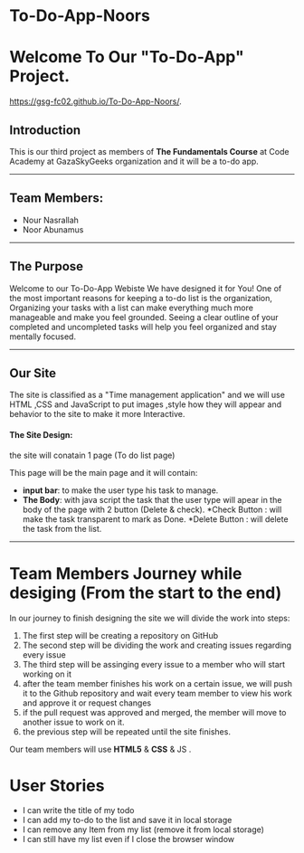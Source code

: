 # To-Do-App-Noors
# Welcome To Our "To-Do-App" Project.
https://gsg-fc02.github.io/To-Do-App-Noors/.

## Introduction
This is our third project as members of **The Fundamentals Course** at Code Academy at GazaSkyGeeks organization and it will be a to-do app.

---


## Team Members:
- Nour Nasrallah
- Noor Abunamus


---

## The Purpose
Welcome to our To-Do-App Webiste
We have designed it for You!
One of the most important reasons for keeping a to-do list is the organization,
Organizing your tasks with a list can make everything much more manageable and make you feel grounded. 
Seeing a clear outline of your completed and uncompleted tasks will help you feel organized and stay mentally focused.




---


##   Our Site

The site is classified as a "Time management application" and we will use HTML ,CSS and JavaScript to put images ,style how they will appear and behavior to the site to make it more Interactive.

#### **The Site Design:**

the site will conatain 1 page (To do list page)

  This page will be the main page and it will contain:
  * **input bar**:
   to make the user type his task to manage.
  * **The Body**:
   with java script the task that the user type will apear in the body of the page with 2 button (Delete & check).
   *Check Button :
   will make the task transparent to mark as Done.
   *Delete Button :
   will delete the task from the list.

  

---

# Team Members Journey while desiging (From the start to the end)

In our journey to finish designing the site we will divide the work into steps:

1. The first step will be creating a repository on GitHub
2. The second step will be dividing the work and creating issues regarding every issue
3. The third step will be assinging every issue to a member who will start working on it 
4. after the team member finishes his work on a certain issue, we will push it to the Github repository and wait every team member to view his work and approve it or request changes
5. if the pull request was approved and merged, the member will move to another issue to work on it.
6. the previous step will be repeated until the site finishes.



Our team members will use **HTML5** & **CSS** & JS .


# User Stories
- I can write the title of my todo
- I can add my to-do to the list and save it in local storage
- I can remove any Item from my list (remove it from local storage)
- I can still have my list even if I close the browser window
